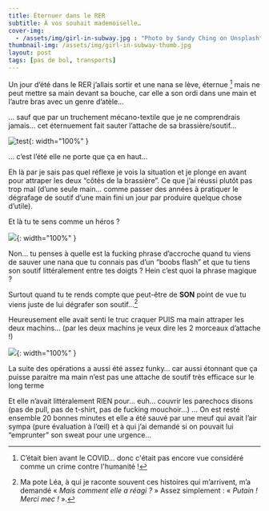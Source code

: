 ```yaml
---
title: Éternuer dans le RER
subtitle: À vos souhait mademoiselle…
cover-img: 
  - /assets/img/girl-in-subway.jpg : "Photo by Sandy Ching on Unsplash"
thumbnail-img: /assets/img/girl-in-subway-thumb.jpg
layout: post
tags: [pas de bol, transports]
---
```


Un jour d’été dans le RER j’allais sortir et une nana se lève, éternue [^covid] mais ne peut mettre sa main devant sa bouche, car elle a son ordi dans une main et l’autre bras avec un genre d’atèle…

[^covid]: C’était bien avant le COVID… donc c'était pas encore vue considéré comme un crime contre l'humanité !

… sauf que par un truchement mécano-textile que je ne comprendrais jamais… cet éternuement fait sauter l’attache de sa brassière/soutif…

![test](https://media.giphy.com/media/xT1XGLtjjDfqIjJCO4/giphy.gif){: width="100%" }

… c’est l’été elle ne porte que ça en haut…

Eh là par je sais pas quel réflexe je vois la situation et je plonge en avant pour attraper les deux “côtés de la brassière”. Ce que j’ai réussi plutôt pas trop mal (d’une seule main… comme passer des années à pratiquer le dégrafage de soutif d’une main fini un jour par produire quelque chose d’utile).

Et là tu te sens comme un héros ?

![](https://media.giphy.com/media/7OVSLBCahCv1rb5rZ5/giphy.gif){: width="100%" }

Non… tu penses à quelle est la fucking phrase d’accroche quand tu viens de sauver une nana que tu connais pas d’un “boobs flash” et que tu tiens son soutif littéralement entre tes doigts ? Hein c’est quoi la phrase magique ?

Surtout quand tu te rends compte que peut-être de **SON** point de vue tu viens juste de lui dégrafer son soutif…[^lea]

[^lea]: Ma pote Léa, à qui je raconte souvent ces histoires qui m’arrivent, m’a demandé « *Mais comment elle a réagi ?* » Assez simplement : « *Putain ! Merci mec !* ». 

Heureusement elle avait senti le truc craquer PUIS ma main attraper les deux machins… (par les deux machins je veux dire les 2 morceaux d’attache !)

![](https://media.giphy.com/media/6q29hxDKvJvPy/giphy.gif){: width="100%" }

La suite des opérations a aussi été assez funky… car aussi étonnant que ça puisse paraitre ma main n’est pas une attache de soutif très efficace sur le long terme

Et elle n’avait littéralement RIEN pour… euh… couvrir les parechocs disons (pas de pull, pas de t-shirt, pas de fucking mouchoir…) … On est resté ensemble 20 bonnes minutes et elle a été sauvé par une meuf qui avait l’air sympa (pure évaluation à l’œil) et à qui j’ai demandé si on pouvait lui “emprunter” son sweat pour une urgence…
